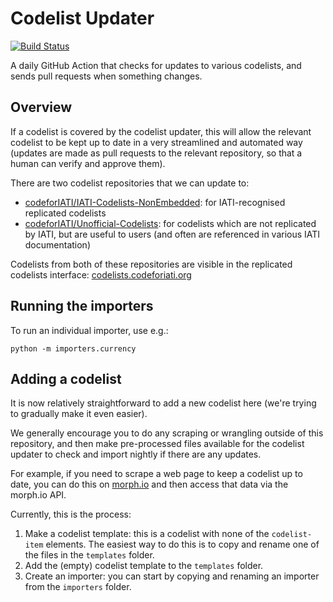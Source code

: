 # Codelist Updater

[![Build Status](https://github.com/codeforIATI/codelist-updater/workflows/CI/badge.svg?branch=main)](https://github.com/codeforIATI/codelist-updater/actions?query=workflow%3A%22Run+importers%22)

A daily GitHub Action that checks for updates to various codelists, and sends pull requests when something changes.

## Overview

If a codelist is covered by the codelist updater, this will allow the relevant codelist to be kept up to date in a very streamlined and automated way (updates are made as pull requests to the relevant repository, so that a human can verify and approve them).

There are two codelist repositories that we can update to:
- [codeforIATI/IATI-Codelists-NonEmbedded](https://github.com/codeforIATI/IATI-Codelists-NonEmbedded/): for IATI-recognised replicated codelists
- [codeforIATI/Unofficial-Codelists](https://github.com/codeforIATI/Unofficial-Codelists/): for codelists which are not replicated by IATI, but are useful to users (and often are referenced in various IATI documentation)

Codelists from both of these repositories are visible in the replicated codelists interface: [codelists.codeforiati.org](https://codelists.codeforiati.org)

## Running the importers

To run an individual importer, use e.g.:

```
python -m importers.currency
```

## Adding a codelist

It is now relatively straightforward to add a new codelist here (we're trying to gradually make it even easier).

We generally encourage you to do any scraping or wrangling outside of this repository, and then make pre-processed files available for the codelist updater to check and import nightly if there are any updates.

For example, if you need to scrape a web page to keep a codelist up to date, you can do this on [morph.io](https://morph.io) and then access that data via the morph.io API.

Currently, this is the process:

1. Make a codelist template: this is a codelist with none of the `codelist-item` elements. The easiest way to do this is to copy and rename one of the files in the `templates` folder.
2. Add the (empty) codelist template to the `templates` folder.
3. Create an importer: you can start by copying and renaming an importer from the `importers` folder.
